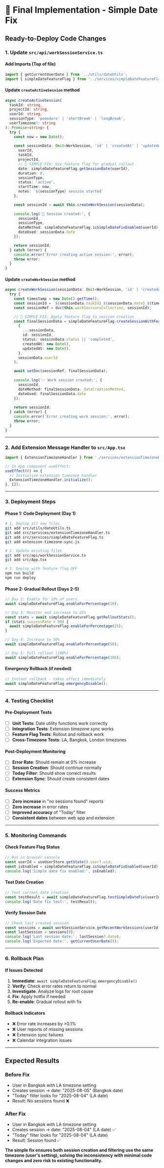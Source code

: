 # 🚀 Final Implementation - Simple Date Fix

## **Ready-to-Deploy Code Changes**

### **1. Update `src/api/workSessionService.ts`**

#### **Add Imports (Top of file)**
```typescript
import { getCurrentUserDate } from '../utils/dateUtils';
import { simpleDateFeatureFlag } from '../services/simpleDateFeatureFlag';
```

#### **Update `createActiveSession` method**
```typescript
async createActiveSession(
  taskId: string,
  projectId: string,
  userId: string,
  sessionType: 'pomodoro' | 'shortBreak' | 'longBreak',
  userTimezone?: string
): Promise<string> {
  try {
    const now = new Date();
    
    const sessionData: Omit<WorkSession, 'id' | 'createdAt' | 'updatedAt'> = {
      userId,
      taskId,
      projectId,
      // 🔧 SIMPLE FIX: Use feature flag for gradual rollout
      date: simpleDateFeatureFlag.getSessionDate(userId),
      duration: 0,
      sessionType,
      status: 'active',
      startTime: now,
      notes: `${sessionType} session started`
    };

    const sessionId = await this.createWorkSession(sessionData);
    
    console.log('🎯 Session created:', {
      sessionId,
      sessionType,
      dateMethod: simpleDateFeatureFlag.isSimpleDateFixEnabled(userId) ? 'simple-fix' : 'legacy',
      dateUsed: sessionData.date
    });

    return sessionId;
  } catch (error) {
    console.error('Error creating active session:', error);
    throw error;
  }
}
```

#### **Update `createWorkSession` method**
```typescript
async createWorkSession(sessionData: Omit<WorkSession, 'id' | 'createdAt' | 'updatedAt'>): Promise<string> {
  try {
    const timestamp = new Date().getTime();
    const sessionId = `${sessionData.taskId}_${sessionData.date}_${timestamp}`;
    const sessionRef = doc(this.workSessionsCollection, sessionId);

    // 🔧 SIMPLE FIX: Apply feature flag to session creation
    const finalSessionData = simpleDateFeatureFlag.createSessionWithFeatureFlag(
      {
        ...sessionData,
        id: sessionId,
        status: sessionData.status || 'completed',
        createdAt: new Date(),
        updatedAt: new Date(),
      },
      sessionData.userId
    );

    await setDoc(sessionRef, finalSessionData);
    
    console.log('✅ Work session created:', {
      sessionId,
      dateMethod: finalSessionData._dateCreationMethod,
      dateUsed: finalSessionData.date
    });
    
    return sessionId;
  } catch (error) {
    console.error('Error creating work session:', error);
    throw error;
  }
}
```

---

### **2. Add Extension Message Handler to `src/App.tsx`**
```typescript
import { ExtensionTimezoneHandler } from './services/extensionTimezoneHandler';

// In App component useEffect:
useEffect(() => {
  // Initialize extension timezone handler
  ExtensionTimezoneHandler.initialize();
}, []);
```

---

### **3. Deployment Steps**

#### **Phase 1: Code Deployment (Day 1)**
```bash
# 1. Deploy all new files
git add src/utils/dateUtils.ts
git add src/services/extensionTimezoneHandler.ts  
git add src/services/simpleDateFeatureFlag.ts
git add extension-timezone-sync.js

# 2. Update existing files
git add src/api/workSessionService.ts
git add src/App.tsx

# 3. Deploy with feature flag OFF
npm run build
npm run deploy
```

#### **Phase 2: Gradual Rollout (Days 2-5)**
```javascript
// Day 2: Enable for 10% of users
await simpleDateFeatureFlag.enableForPercentage(10);

// Day 3: Monitor and increase to 25%
const stats = await simpleDateFeatureFlag.getRolloutStats();
if (stats.successRate > 99) {
  await simpleDateFeatureFlag.enableForPercentage(25);
}

// Day 4: Increase to 50%
await simpleDateFeatureFlag.enableForPercentage(50);

// Day 5: Full rollout (100%)
await simpleDateFeatureFlag.enableForPercentage(100);
```

#### **Emergency Rollback (if needed)**
```javascript
// Instant rollback - takes effect immediately
await simpleDateFeatureFlag.emergencyDisable();
```

---

### **4. Testing Checklist**

#### **Pre-Deployment Tests**
- [ ] **Unit Tests**: Date utility functions work correctly
- [ ] **Integration Tests**: Extension timezone sync works
- [ ] **Feature Flag Tests**: Rollout and rollback work
- [ ] **Cross-Timezone Tests**: LA, Bangkok, London timezones

#### **Post-Deployment Monitoring**
- [ ] **Error Rate**: Should remain at 0% increase
- [ ] **Session Creation**: Should continue normally  
- [ ] **Today Filter**: Should show correct results
- [ ] **Extension Sync**: Should create consistent dates

#### **Success Metrics**
- [ ] **Zero increase** in "no sessions found" reports
- [ ] **Zero increase** in error rates
- [ ] **Improved accuracy** of "Today" filter
- [ ] **Consistent dates** between web app and extension

---

### **5. Monitoring Commands**

#### **Check Feature Flag Status**
```javascript
// Run in browser console
const userId = useUserStore.getState().user?.uid;
const isEnabled = simpleDateFeatureFlag.isSimpleDateFixEnabled(userId);
console.log('Simple date fix enabled:', isEnabled);
```

#### **Test Date Creation**
```javascript
// Test current date creation
const testResult = await simpleDateFeatureFlag.testSimpleDateFix(userId);
console.log('Date fix test:', testResult);
```

#### **Verify Session Date**
```javascript
// Check last created session
const sessions = await workSessionService.getRecentWorkSessions(userId, 1);
const lastSession = sessions[0];
console.log('Last session date:', lastSession?.date);
console.log('Expected date:', getCurrentUserDate());
```

---

### **6. Rollback Plan**

#### **If Issues Detected**
1. **Immediate**: `await simpleDateFeatureFlag.emergencyDisable()`
2. **Verify**: Check error rates return to normal
3. **Investigate**: Analyze logs for root cause
4. **Fix**: Apply hotfix if needed
5. **Re-enable**: Gradual rollout with fix

#### **Rollback Indicators**
- ❌ Error rate increases by >0.1%
- ❌ User reports of missing sessions
- ❌ Extension sync failures
- ❌ Calendar integration issues

---

## **Expected Results**

### **Before Fix**
- User in Bangkok with LA timezone setting
- Creates session → date: "2025-08-05" (Bangkok date)
- "Today" filter looks for "2025-08-04" (LA date)
- Result: No sessions found ❌

### **After Fix**
- User in Bangkok with LA timezone setting  
- Creates session → date: "2025-08-04" (LA date) ✅
- "Today" filter looks for "2025-08-04" (LA date)
- Result: Session found ✅

**The simple fix ensures both session creation and filtering use the same timezone (user's setting), solving the inconsistency with minimal code changes and zero risk to existing functionality.**